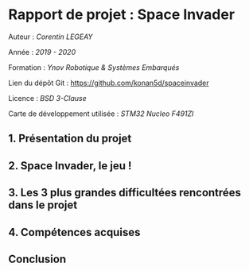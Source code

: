 # Rapport de projet : Space Invader

Auteur : *Corentin LEGEAY*

Année : *2019 - 2020*

Formation : *Ynov Robotique & Systèmes Embarqués*

Lien du dépôt Git : https://github.com/konan5d/spaceinvader

Licence : *BSD 3-Clause*

Carte de développement utilisée : *STM32 Nucleo F491ZI*

## 1. Présentation du projet

## 2. Space Invader, le jeu !

## 3. Les 3 plus grandes difficultées rencontrées dans le projet

## 4. Compétences acquises

## Conclusion